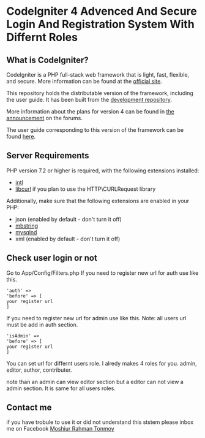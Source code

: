 # CodeIgniter 4  Advenced And Secure Login And Registration System With Differnt Roles

## What is CodeIgniter?

CodeIgniter is a PHP full-stack web framework that is light, fast, flexible, and secure. 
More information can be found at the [official site](http://codeigniter.com).

This repository holds the distributable version of the framework,
including the user guide. It has been built from the 
[development repository](https://github.com/codeigniter4/CodeIgniter4).

More information about the plans for version 4 can be found in [the announcement](http://forum.codeigniter.com/thread-62615.html) on the forums.

The user guide corresponding to this version of the framework can be found
[here](https://codeigniter4.github.io/userguide/). 


## Server Requirements

PHP version 7.2 or higher is required, with the following extensions installed: 

- [intl](http://php.net/manual/en/intl.requirements.php)
- [libcurl](http://php.net/manual/en/curl.requirements.php) if you plan to use the HTTP\CURLRequest library

Additionally, make sure that the following extensions are enabled in your PHP:

- json (enabled by default - don't turn it off)
- [mbstring](http://php.net/manual/en/mbstring.installation.php)
- [mysqlnd](http://php.net/manual/en/mysqlnd.install.php)
- xml (enabled by default - don't turn it off)

## Check user login or not
Go to App/Config/Filters.php
If you need to register new url for auth use like this.
```
'auth' =>
'before' => [
your register url
]
```
If you need to register new url for admin use like this.
Note:  all users url must be add in auth section.
```
'isAdmin' =>
'before' => [
your register url
]
```
You can set url for differnt users role.
I alredy makes 4 roles for you.
admin, editor, author, contributer.

note than an admin can view editor section but a editor can not view a admin section. It is same for all users roles.


## Contact me
if you have trobule to use it or did not understand this ststem please inbox me on Facebook <a href="www.facebook.com/mmrtonmoy">Moshiur Rahman Tonmoy</a>
